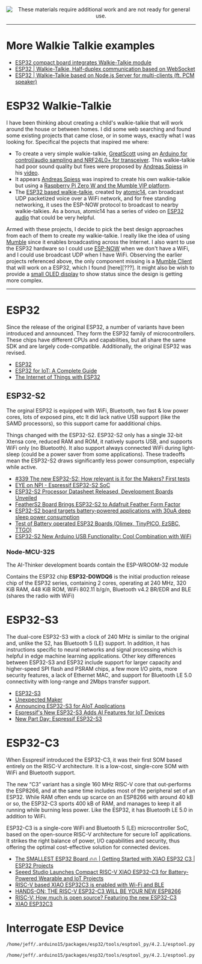 <!--
Maintainer:   jeffskinnerbox@yahoo.com / www.jeffskinnerbox.me
Version:      0.0.0
-->


<div align="center">
<img src="http://www.foxbyrd.com/wp-content/uploads/2018/02/file-4.jpg" title="These materials require additional work and are not ready for general use." align="center">
</div>


----


# More Walkie Talkie examples
* [ESP32 compact board integrates Walkie-Talkie module](https://linuxgizmos.com/esp32-compact-board-integrates-walkie-talkie-module/)
* [ESP32 | Walkie-Talkie, Half-duplex communication based on WebSocket](https://www.youtube.com/watch?v=kw30vLdrGE8&list=PLnq7JUnBumAyTTTpzvRdsLKR8ls3sAtHW&index=11)
* [ESP32 | Walkie-Talkie based on Node.js Server for multi-clients (ft. PCM speaker)](https://www.youtube.com/watch?v=vq7mPgecGKA&list=PLnq7JUnBumAyTTTpzvRdsLKR8ls3sAtHW&index=13)


# ESP32 Walkie-Talkie
I have been thinking about creating a child's walkie-talkie that will work around the house or between homes.
I did some web searching and found some existing projects that came close,
or in some ways, exactly what I was looking for.
Specifical the pojects that inspired me where:

* To create a very simple walkie-talkie,
[GreatScott][02] using an [Arduino for control/audio sampling and NRF24L0+ for transceiver][03].
This walkie-talkie had poor sound quality but fixes were proposed by [Andreas Spiess][05] in his [video][06].
* It appears [Andreas Spiess][05] was inspired to create his own walkie-talkie but using a
[Raspberry Pi Zero W and the Mumble VIP platform][07].
* The [ESP32 based walkie-talkie][01], created by [atomic14][04],
can broadcast UDP packetized voice over a WiFi network, and  for free standing networking,
it uses the ESP-NOW protocol to broadcast to nearby walkie-talkies.
As a bonus, atomic14 has a series of video on [ESP32 audio][08] that could be very helpful.

Armed with these projects,
I decide to pick the best design approaches from each of them to create my walkie-talkie.
I really like the idea of using [Mumble][09] since it enables broadcasting across the Internet.
I also want to use the ESP32 hardware so I could use [ESP-NOW][10] when we don't have a WiFi,
and I could use broadcast UDP when I have WiFi.
Observing the earlier projects referenced above,
the only component missing is a [Mumble Client][11] that will work on a ESP32,
which I found [here][???].
It might also be wish to provide a [small OLED display][12] to show status
since the design is getting more complex.



-----



# ESP32
Since the release of the original ESP32, a number of variants have been introduced and announced. They form the ESP32 family of microcontrollers. These chips have different CPUs and capabilities, but all share the same SDK and are largely code-compatible. Additionally, the original ESP32 was revised.

* [ESP32](https://en.wikipedia.org/wiki/ESP32)
* [ESP32 for IoT: A Complete Guide](https://www.nabto.com/guide-to-iot-esp-32/)
* [The Internet of Things with ESP32](http://esp32.net/)

## ESP32-S2
The orginal ESP32 is equipped with WiFi, Bluetooth, two fast & low power cores,
lots of exposed pins, etc
It did lack native USB support (like the SAMD processors), so this support came for aadditional chips.

Things changed with the ESP32-S2.
ESP32-S2 only has a single 32-bit Xtensa core, reduced RAM and ROM,
it natively suports USB, and supports WiFi only (no Bluetooth).
It also support always connected WiFi during light-sleep (could be a power saver from some applications).
These tradeoffs mean the ESP32-S2 draws significantly less power consumption, especially while active.

* [#339 The new ESP32-S2: How relevant is it for the Makers? First tests](https://www.youtube.com/watch?v=L6IoSVdKwNM)
* [EYE on NPI - Espressif ESP32-S2 SoC](https://www.youtube.com/watch?v=4F25y-P8krM)
* [ESP32-S2 Processor Datasheet Released, Development Boards Unveiled](https://www.cnx-software.com/2019/09/03/esp32-s2-processor-datasheet-released-development-boards-unveiled/)
* [FeatherS2 Board Brings ESP32-S2 to Adafruit Feather Form Factor](https://www.cnx-software.com/2020/10/05/feathers2-board-brings-esp32-s2-to-adafruit-feather-form-factor/)
* [ESP32-S2 board targets battery-powered applications with 30uA deep sleep power consumption](https://www.cnx-software.com/2020/10/28/esp32-s2-board-targets-battery-powered-applications-with-30ua-deep-sleep-power-consumption/)
* [Test of Battery operated ESP32 Boards (Olimex, TinyPICO, EzSBC, TTGO)](https://www.youtube.com/watch?v=ajt7vtgKNNM)
* [ESP32-S2 New Arduino USB Functionality: Cool Combination with WiFi](https://www.youtube.com/watch?v=XnqDEV21BSA)

### Node-MCU-32S
The AI-Thinker development boards contain the ESP-WROOM-32 module

Contains the ESP32 chip
**ESP32-D0WDQ6** is the	initial production release chip of the ESP32 series,
containing 2 cores, operating at 240 MHz, 320 KiB RAM, 448 KiB ROM, WiFi 802.11 b/g/n,
Bluetooth v4.2 BR/EDR and BLE (shares the radio with WiFi)

# ESP32-S3
The dual-core ESP32-S3 with a clock of 240 MHz is similar to the original and, unlike the S2, has Bluetooth 5 (LE) support. In addition, it has instructions specific to neural networks and signal processing which is helpful in edge machine learning applications.
Other key differences between ESP32-S3 and ESP32 include support for larger capacity and higher-speed SPI flash and PSRAM chips, a few more I/O pints, more security features, a lack of Ethernet MAC, and support for Bluetooth LE 5.0 connectivity with long-range and 2Mbps transfer support.

* [ESP32-S3](https://esp32s3.com/)
* [Unexpected Maker](https://unexpectedmaker.com/esp32s2)
* [Announcing ESP32-S3 for AIoT Applications](https://www.espressif.com/en/news/ESP32_S3)
* [Espressif's New ESP32-S3 Adds AI Features for IoT Devices](https://www.hackster.io/news/espressif-s-new-esp32-s3-adds-ai-features-for-iot-devices-b42b902abdf5)
* [New Part Day: Espressif ESP32-S3](https://hackaday.com/2021/01/09/new-part-day-espressif-esp32-s3/)

# ESP32-C3
When Esspresif introduced the ESP32-C3, it was their first SOM based entirely on the RISC-V architecture. It is a low-cost, single-core SOM with WiFi and Bluetooth support.

The new “C3” variant has a single 160 MHz RISC-V core that out-performs the ESP8266, and at the same time includes most of the peripheral set of an ESP32. While RAM often ends up scarce on an ESP8266 with around 40 kB or so, the ESP32-C3 sports 400 kB of RAM, and manages to keep it all running while burning less power. Like the ESP32, it has Bluetooth LE 5.0 in addition to WiFi.

ESP32-C3 is a single-core WiFi and Bluetooth 5 (LE) microcontroller SoC, based on the open-source RISC-V architecture for secure IoT applications. It strikes the right balance of power, I/O capabilities and security, thus offering the optimal cost-effective solution for connected devices.

* [The SMALLEST ESP32 Board 🔥🔥 | Getting Started with XIAO ESP32 C3 | ESP32 Projects](https://www.youtube.com/watch?v=PZZYTYN8hjc)
* [Seeed Studio Launches Compact RISC-V XIAO ESP32-C3 for Battery-Powered Wearable and IoT Projects](https://www.hackster.io/news/seeed-studio-launches-compact-risc-v-xiao-esp32-c3-for-battery-powered-wearable-and-iot-projects-932ba7de4fe9)
* [RISC-V based XIAO ESP32C3 is enabled with Wi-Fi and BLE](https://linuxgizmos.com/risc-v-based-xiao-esp32c3-is-enabled-with-wi-fi-and-ble/)
* [HANDS-ON: THE RISC-V ESP32-C3 WILL BE YOUR NEW ESP8266](https://hackaday.com/2021/02/08/hands-on-the-risc-v-esp32-c3-will-be-your-new-esp8266/)
* [RISC-V: How much is open source? Featuring the new ESP32-C3](https://www.youtube.com/watch?v=VdPsJW6AHqc)
* [XIAO ESP32C3](https://www.cnx-software.com/2022/07/08/seeed-studio-5-xiao-esp32c3-board-wifi-and-ble-battery/)



# Interrogate ESP Device

```bash
/home/jeff/.arduino15/packages/esp32/tools/esptool_py/4.2.1/esptool.py chip_id

/home/jeff/.arduino15/packages/esp32/tools/esptool_py/4.2.1/esptool.py flash_id | grep -e flash -e Chip -e Features
```



[01]:https://hackaday.com/2021/04/07/an-esp32-walkie-talkie-for-those-spy-radio-moments/
[02]:https://www.youtube.com/c/greatscottlab
[03]:https://www.youtube.com/watch?v=SZYwvvh6m-s
[04]:https://www.youtube.com/c/atomic14
[05]:https://www.youtube.com/c/AndreasSpiess
[06]:https://www.youtube.com/watch?v=YJ25eQRbhaQ&t=0s
[07]:https://www.youtube.com/watch?v=b9qIMWn8uyY&t=95s
[08]:https://www.youtube.com/playlist?list=PL5vDt5AALlRfGVUv2x7riDMIOX34udtKD
[09]:https://www.mumble.info/
[10]:https://www.espressif.com/en/products/software/esp-now/overview
[11]:https://wiki.mumble.info/wiki/3rd_Party_Applications#Clients
[12]:https://www.amazon.com/HiLetgo-Serial-128X64-Display-Color/dp/B06XRBTBTB?th=1

